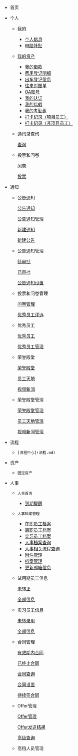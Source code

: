 ﻿- 首页
- 个人
	- 我的
	  - [个人信息](个人/我的/个人信息.md)
	  - [电脑补贴](个人/我的/电脑补贴.md)
    - [我的资产](个人/我的/我的资产.md)
	  - [我的借款](个人/我的/我的借款.md)
	  - [费用登记明细](个人/我的/费用登记明细.md)
	  - [出车登记信息](个人/我的/出车登记信息.md)
	  - [往来对账单](个人/我的/往来对账单.md)
	  - [OA账号](个人/我的/OA账号.md)
	  - [我的认证](个人/我的/我的认证.md)
	  - [我的年假](个人/我的/我的年假.md)
	  - [我的考勤组](个人/我的/我的考勤组.md)
	  - [打卡记录（项目员工）](个人/我的/打卡记录（项目员工）.md)
	  - [打卡记录（非项目员工）](个人/我的/打卡记录（非项目员工）.md)
	  
	- 通讯录查询
	
	  [查询](个人/通讯录查询/查询.md)
	
	- 投票和问卷
	
	  [问卷](个人/投票和问卷/问卷.md)
	
	  [投票](个人/投票和问卷/投票.md)
	
- 通知
  - 公告通知
  
    [公告通知](通知/公告通知/公告通知.md)
  
    [公告通知管理](通知/公告通知/公告通知管理.md)
    
    [新建通知](通知/公告通知/新建通知.md)
    
    [新建公告](通知/公告通知/新建公告.md)
  
  - 公告通知管理
  
    [待审批](通知/公告通知管理/待审批.md)
  
    [已审批](通知/公告通知管理/已审批.md)
  
    [公告通知设置](通知/公告通知管理/公告通知设置.md)
  
  - 投票和问卷管理
  
    [问卷管理](通知/投票和问卷管理/问卷管理.md)
  
    [优秀员工评选](通知/投票和问卷管理/优秀员工评选.md)
  
  - 优秀员工
  
    [优秀员工](通知/优秀员工/优秀员工.md)
  
    [优秀员工管理](通知/优秀员工/优秀员工管理.md)
  
  - 荣誉殿堂
  
    [荣誉殿堂](通知/荣誉殿堂/荣誉殿堂.md)
  
    [员工天地](通知/荣誉殿堂/员工天地.md)
  
    [视频新闻](通知/荣誉殿堂/视频新闻.md)
  
  - 荣誉殿堂管理
  
    [荣誉殿堂管理](通知/荣誉殿堂管理/荣誉殿堂管理.md)
  
    [员工天地管理](通知/荣誉殿堂管理/员工天地管理.md)
  
    [视频新闻管理](通知/荣誉殿堂管理/视频新闻管理.md)
  
- 流程
  
  - 	[流程中心](流程.md)
- 资产
  
  - 	固定资产
- 人事
  - 	人事首页
     
     - 	[到期提醒](人事/人事首页/到期提醒.md)
     
  - 	人事档案管理
     - 	[在职员工档案](人事/人事档案管理/在职员工档案.md)
     - 	[离职员工档案](人事/人事档案管理/离职员工档案.md)
     - 	[实习员工档案](人事/人事档案管理/实习员工档案.md)
     - 	[人事档案查询](人事/人事档案管理/人事档案查询.md)
     - 	[人事相关流程查询](人事/人事档案管理/人事相关流程查询.md)
     - 	[附件管理](人事/人事档案管理/附件管理.md)
     - 	[档案管理](人事/人事档案管理/档案管理.md)
     - 	[更新邮箱信息](人事/人事档案管理/更新邮箱信息.md)
     
  - 试用期员工信息
  
    [未转正](人事/试用期员工信息/未转正.md)
  
    [全部信息](人事/试用期员工信息/全部信息.md)
  
  - 实习员工信息
  
    [未转录用](人事/实习员工信息/未转录用.md)
  
    [全部信息](人事/实习员工信息/全部信息.md)
  
  - 合同管理
  
    [有效期内合同](人事/合同管理/有效期内合同.md)
  
    [已终止合同](人事/合同管理/已终止合同.md)
  
    [合同查询](人事/合同管理/合同查询.md)
  
    [合同设置](人事/合同管理/合同设置.md)
  
    [待续签合同](人事/合同管理/待续签合同.md)
  
  - Offer管理
  
    [Offer管理](人事/Offer管理/Offer管理.md)
  
    [Offer发送结果](人事/Offer管理/Offer发送结果.md)
  
    [高级查询](人事/Offer管理/高级查询.md)
  
  - 高租人员管理
  
    